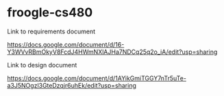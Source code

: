 # froogle-cs480

Link to requirements document

https://docs.google.com/document/d/16-Y3WVvRBmOkyV8FcdJ4HWmNXlAJHa7NDCq25q2o_iA/edit?usp=sharing

Link to design document

https://docs.google.com/document/d/1AYikGmiTGGY7nTr5uTe-a3J5NOgzl3GteDzqjr6uhEk/edit?usp=sharing